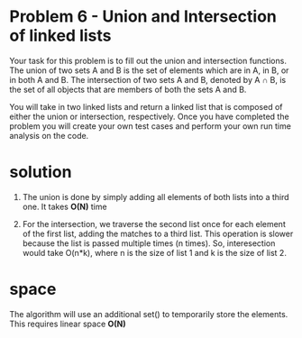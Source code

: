 # Problem 6 - Union and Intersection of linked lists

Your task for this problem is to fill out the union and intersection functions. The union of two sets A and B is the set of elements which are in A, in B, or in both A and B. The intersection of two sets A and B, denoted by A ∩ B, is the set of all objects that are members of both the sets A and B.

You will take in two linked lists and return a linked list that is composed of either the union or intersection, respectively. Once you have completed the problem you will create your own test cases and perform your own run time analysis on the code.

# solution

1. The union is done by simply adding all elements of both lists into a third one. It takes **O(N)** time

2. For the intersection, we traverse the second list once for each element of the first list, adding the matches to a third list. This operation is slower because the list is passed multiple times (n times).
So, interesection would take O(n*k), where n is the size of list 1 and k is the size of list 2.

# space
The algorithm will use an additional set() to temporarily store the elements. This requires linear space **O(N)**